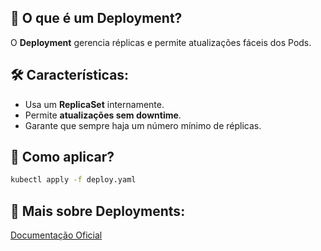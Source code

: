 ## 📌 O que é um Deployment?
O **Deployment** gerencia réplicas e permite atualizações fáceis dos Pods.

## 🛠 Características:
- Usa um **ReplicaSet** internamente.
- Permite **atualizações sem downtime**.
- Garante que sempre haja um número mínimo de réplicas.

## 🚀 Como aplicar?
```sh
kubectl apply -f deploy.yaml
```

## 📖 Mais sobre Deployments:
[Documentação Oficial](https://kubernetes.io/docs/concepts/workloads/controllers/deployment/)
